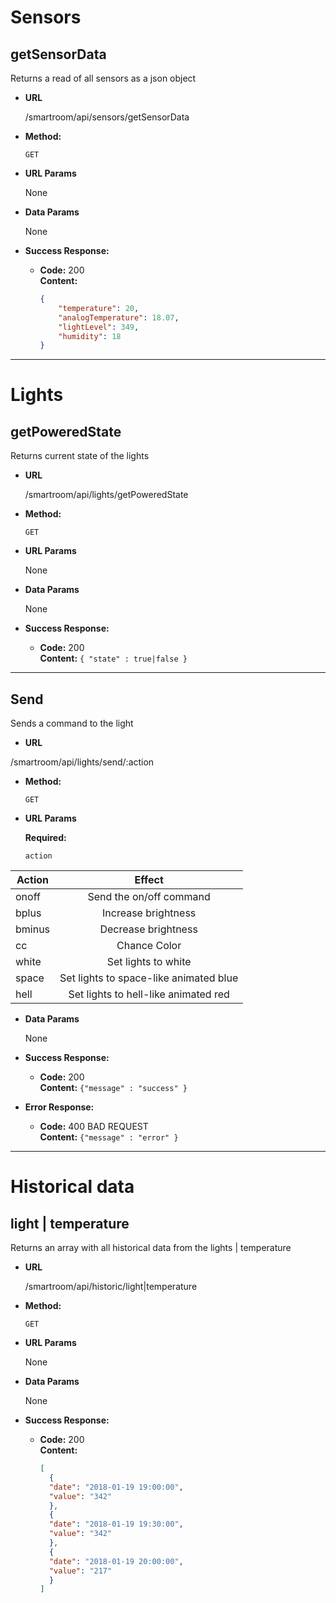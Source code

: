 # **Sensors**

## getSensorData

  Returns a read of all sensors as a json object

* **URL**

  /smartroom/api/sensors/getSensorData

* **Method:**

  `GET`
  
*  **URL Params** 

   None

* **Data Params**

  None

* **Success Response:**

  * **Code:** 200 <br />
    **Content:** 
    ```json
    {
        "temperature": 20,
        "analogTemperature": 18.07, 
        "lightLevel": 349,
        "humidity": 18
    }
    ```
----
# **Lights**

## getPoweredState

  Returns current state of the lights

* **URL**

  /smartroom/api/lights/getPoweredState

* **Method:**

  `GET`
  
*  **URL Params** 

   None

* **Data Params**

  None

* **Success Response:**

  * **Code:** 200 <br />
    **Content:** `{ "state" : true|false }`

----
## Send

  Sends a command to the light

* **URL**

 /smartroom/api/lights/send/:action

* **Method:**

  `GET`
  
*  **URL Params**

   **Required:**
 
   `action`

|    Action     |    Effect     |
| ------------- |:-------------:| 
| onoff     | Send the on/off command | 
| bplus     | Increase brightness     | 
| bminus | Decrease brightness       | 
| cc| Chance Color      | 
| white| Set lights to white      | 
| space| Set lights to space-like animated blue    | 
| hell| Set lights to hell-like animated red     | 


* **Data Params**

  None

* **Success Response:**

  * **Code:** 200 <br />
    **Content:** `{"message" : "success" }`
 
* **Error Response:**

  * **Code:** 400 BAD REQUEST <br />
    **Content:** `{"message" : "error" }`

----
# **Historical data**
## light | temperature

  Returns an array with all historical data from the lights | temperature

* **URL**

  /smartroom/api/historic/light|temperature

* **Method:**

  `GET`
  
*  **URL Params** 

   None

* **Data Params**

  None

* **Success Response:**

  * **Code:** 200 <br/>
    **Content:** 
    ```json
    [
      {
      "date": "2018-01-19 19:00:00",
      "value": "342"
      },
      {
      "date": "2018-01-19 19:30:00",
      "value": "342"
      },
      {
      "date": "2018-01-19 20:00:00",
      "value": "217"
      }
    ]
    ```
